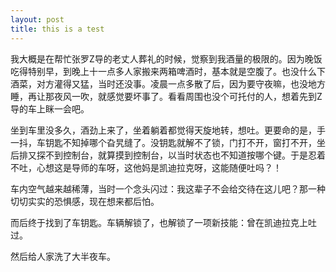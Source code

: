 ```yaml
---
layout: post
title: this is a test
---
```


我大概是在帮忙张罗Z导的老丈人葬礼的时候，觉察到我酒量的极限的。因为晚饭吃得特别早，到晚上十一点多人家搬来两箱啤酒时，基本就是空腹了。也没什么下酒菜，对方灌得又猛，当时还没事。凌晨一点多散了后，因为要守夜嘛，也没地方睡，再让那夜风一吹，就感觉要坏事了。看看周围也没个可托付的人，想着先到Z导的车上眯一会吧。

坐到车里没多久，酒劲上来了，坐着躺着都觉得天旋地转，想吐。更要命的是，手一抖，车钥匙不知掉哪个旮旯缝了。没钥匙就解不了锁，门打不开，窗打不开，坐后排又探不到控制台，就算摸到控制台，以当时状态也不知道按哪个键。于是忍着不吐，心想这是导师的车呀，这他妈是凯迪拉克呀，这能随便吐吗？！

车内空气越来越稀薄，当时一个念头闪过：我这辈子不会给交待在这儿吧？那一种切切实实的恐惧感，现在想来都后怕。

而后终于找到了车钥匙。车辆解锁了，也解锁了一项新技能：曾在凯迪拉克上吐过。

然后给人家洗了大半夜车。
